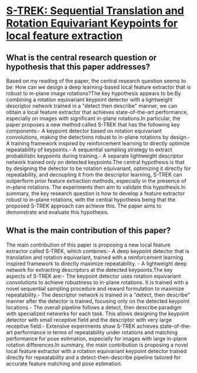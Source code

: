 # [S-TREK: Sequential Translation and Rotation Equivariant Keypoints for   local feature extraction](https://arxiv.org/abs/2308.14598)

## What is the central research question or hypothesis that this paper addresses?

Based on my reading of the paper, the central research question seems to be: How can we design a deep learning-based local feature extractor that is robust to in-plane image rotations?The key hypothesis appears to be:By combining a rotation equivariant keypoint detector with a lightweight descriptor network trained in a "detect then describe" manner, we can obtain a local feature extractor that achieves state-of-the-art performance, especially on images with significant in-plane rotations.In particular, the paper proposes a new method called S-TREK that has the following key components:- A keypoint detector based on rotation equivariant convolutions, making the detections robust to in-plane rotations by design.- A training framework inspired by reinforcement learning to directly optimize repeatability of keypoints.- A sequential sampling strategy to extract probabilistic keypoints during training.- A separate lightweight descriptor network trained only on detected keypoints.The central hypothesis is that by designing the detector to be rotation equivariant, optimizing it directly for repeatability, and decoupling it from the descriptor learning, S-TREK can outperform prior feature extraction methods, especially in the presence of in-plane rotations. The experiments then aim to validate this hypothesis.In summary, the key research question is how to develop a feature extractor robust to in-plane rotations, with the central hypothesis being that the proposed S-TREK approach can achieve this. The paper aims to demonstrate and evaluate this hypothesis.


## What is the main contribution of this paper?

The main contribution of this paper is proposing a new local feature extractor called S-TREK, which combines:- A deep keypoint detector that is translation and rotation equivariant, trained with a reinforcement learning inspired framework to directly maximize repeatability. - A lightweight deep network for extracting descriptors at the detected keypoints.The key aspects of S-TREK are:- The keypoint detector uses rotation equivariant convolutions to achieve robustness to in-plane rotations. It is trained with a novel sequential sampling procedure and reward formulation to maximize repeatability.- The descriptor network is trained in a "detect, then describe" manner after the detector is trained, focusing only on the detected keypoint locations.- The overall pipeline follows a detect, then describe paradigm with specialized networks for each task. This allows designing the keypoint detector with small receptive field and the descriptor with very large receptive field.- Extensive experiments show S-TREK achieves state-of-the-art performance in terms of repeatability under rotations and matching performance for pose estimation, especially for images with large in-plane rotation differences.In summary, the main contribution is proposing a novel local feature extractor with a rotation equivariant keypoint detector trained directly for repeatability and a detect-then-describe pipeline tailored for accurate feature matching and pose estimation.
